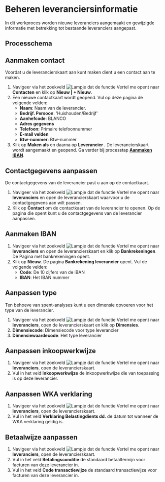# Beheren leveranciersinformatie

In dit werkproces worden nieuwe leveranciers aangemaakt en gewijzigde informatie met betrekking tot bestaande leveranciers aangepast.

## Processchema


## Aanmaken contact
Voordat u de leverancierskaart aan kunt maken dient u een contact aan te maken. 

1. Navigeer via het zoekveld ![Lampje dat de functie Vertel me opent](https://docs.microsoft.com/nl-NL/dynamics365/business-central/media/ui-search/search_small.png "Vertel me wat u wilt doen") naar **Contacten** en klik op **Nieuw | + Nieuw**. 
2. Een nieuwe contactkaart wordt geopend. Vul op deze pagina de volgende velden:
	- **Naam**: Naam van de leverancier.
	- **Bedrijf. Persoon**: 'Huishouden/Bedrijf'
	- **Aanhefcode**: BLANCO
	- **Adres gegevens**
	- **Telefoon**: Primaire telefoonnummer
	- **E-mail velden**
	- **Btw-nummer**: Btw-nummer
3. Klik op **Maken als** en daarna op **Leverancier** . De leverancierskaart wordt aangemaakt en geopend. Ga verder bij processtap **[Aanmaken IBAN](#aanmaken-iban)**.

## Contactgegevens aanpassen

De contactgegevens van de leverancier past u aan op de contactkaart.

1. Navigeer via het zoekveld ![Lampje dat de functie Vertel me opent](https://docs.microsoft.com/nl-NL/dynamics365/business-central/media/ui-search/search_small.png "Vertel me wat u wilt doen") naar **leveranciers** en open de leverancierskaart waarvoor u de contactgegevens aan wilt passen.
2. Klik op **Contact** om de contactkaart van de leverancier te openen. Op de pagina die opent kunt u de contactgegevens van de leverancier aanpassen. 


## Aanmaken IBAN

1. Navigeer via het zoekveld ![Lampje dat de functie Vertel me opent](https://docs.microsoft.com/nl-NL/dynamics365/business-central/media/ui-search/search_small.png "Vertel me wat u wilt doen") naar **leveranciers** en open de leverancierskaart en klik op **Bankrekeningen**. De Pagina met bankrekeningen opent. 
2. Klik op **Nieuw**. De pagina **Bankrekening leverancier** opent. Vul de volgende velden:
	- **Code**: De 10 cijfers van de IBAN
	- **IBAN**: Het IBAN nummer

## Aanpassen type

Ten behoeve van spent-analyses kunt u een dimensie opvoeren voor het type van de leverancier. 

1. Navigeer via het zoekveld ![Lampje dat de functie Vertel me opent](https://docs.microsoft.com/nl-NL/dynamics365/business-central/media/ui-search/search_small.png "Vertel me wat u wilt doen") naar **leveranciers**, open de leverancierskaart en klik op **Dimensies**. 
2. **Dimensiecode**: Dimensiecode voor type leverancier
3. **Dimensiewaardecode**: Het type leverancier

## Aanpassen inkoopwerkwijze

1. Navigeer via het zoekveld ![Lampje dat de functie Vertel me opent](https://docs.microsoft.com/nl-NL/dynamics365/business-central/media/ui-search/search_small.png "Vertel me wat u wilt doen") naar **leveranciers**, open de leverancierskaart.
2. Vul in het veld **Inkoopwerkwijze** de inkoopwerkwijze die van toepassing is op deze leverancier. 

## Aanpassen WKA verklaring

1. Navigeer via het zoekveld ![Lampje dat de functie Vertel me opent](https://docs.microsoft.com/nl-NL/dynamics365/business-central/media/ui-search/search_small.png "Vertel me wat u wilt doen") naar **leveranciers**, open de leverancierskaart.
2. Vul in het veld **Verklaring Belastingdients dd.** de datum tot wanneer de WKA verklaring geldig is. 

## Betaalwijze aanpassen

1. Navigeer via het zoekveld ![Lampje dat de functie Vertel me opent](https://docs.microsoft.com/nl-NL/dynamics365/business-central/media/ui-search/search_small.png "Vertel me wat u wilt doen") naar **leveranciers**, open de leverancierskaart.
2. Vul in het veld **Betalingsconditie** de standaard betaaltermijn voor facturen van deze leverancier in.
3. Vul in het veld **Code transactiewijze** de standaard transactiewijze voor facturen van deze leverancier in. 


<!--stackedit_data:
eyJoaXN0b3J5IjpbMTUxMTE1MzMyNCwtOTE5ODcxMzQsLTEyND
I5OTkyMTddfQ==
-->